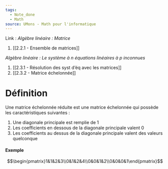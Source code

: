 ```yaml
---
tags:
  - Note_done
  - Math
source: UMons - Math pour l'informatique
---
```


Link :
_Algèbre linéaire : Matrice_
1. [[2.2.1 - Ensemble de matrices]]

_Algèbre linéaire : Le système à n équations linéaires à p inconnues_ 
1. [[2.3.1 - Résolution des syst d’éq avec les matrices]]
2. [[2.3.2 - Matrice échelonnée]]

# Définition
Une matrice échelonnée réduite est une matrice échelonnée qui possède les caractéristiques suivantes :
1. Une diagonale principale est remplie de 1
2. Les coefficients en dessous de la diagonale principale valent 0
3. Les coefficients au dessus de la diagonale principale valent des valeurs quelconque 

#### Exemple
$$\begin{pmatrix}1&1&2&3\\0&1&2&4\\0&0&1&2\\0&0&0&1\end{pmatrix}$$